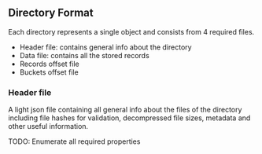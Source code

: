 ## Directory Format
Each directory represents a single object and consists from 4 required files.

- Header file: contains general info about the directory
- Data file: contains all the stored records
- Records offset file
- Buckets offset file

### Header file
A light json file containing all general info about the files of the directory
including file hashes for validation, decompressed file sizes, metadata
and other useful information.

TODO: Enumerate all required properties
